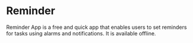 # Reminder
Reminder App is a free and quick app that enables users to set reminders for tasks using alarms and notifications. It is available offline. 


